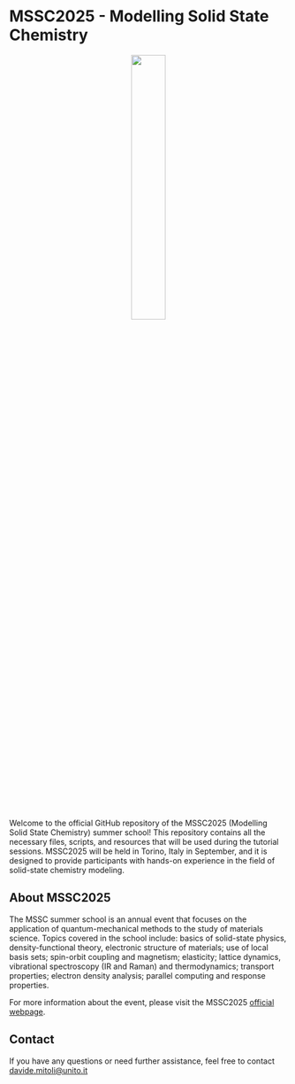 # MSSC2025 - Modelling Solid State Chemistry

<div align="center">
  <img src="https://mssc.crystalsolutions.eu/wp-content/uploads/2025/02/logo_Full-1024x735.png" width="35%">
</div>

Welcome to the official GitHub repository of the MSSC2025 
(Modelling Solid State Chemistry) summer school! This repository contains all 
the necessary files, scripts, and resources that will be used during the 
tutorial sessions. MSSC2025 will be held in Torino, Italy in September, and it 
is designed to provide participants with hands-on experience in the field of 
solid-state chemistry modeling.

## About MSSC2025

The MSSC summer school is an annual event that focuses on the application of 
quantum-mechanical methods to the study of materials science. Topics covered in the
school include: basics of solid-state physics, density-functional theory, electronic 
structure of materials; use of local basis sets; spin-orbit coupling and magnetism; 
elasticity; lattice dynamics, vibrational spectroscopy (IR and Raman) and thermodynamics; 
transport properties; electron density analysis; parallel computing and response properties.

For more information about the event, please visit the MSSC2025 
[official webpage](https://mssc.crystalsolutions.eu).


## Contact
If you have any questions or need further assistance, feel free to contact davide.mitoli@unito.it
